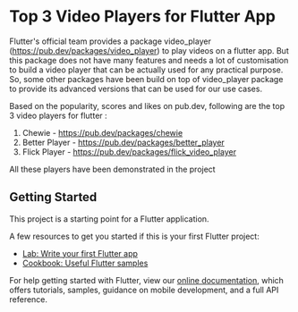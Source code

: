 # Top 3 Video Players for Flutter App

Flutter's official team provides a package video_player (https://pub.dev/packages/video_player) to play videos on a flutter app. But this package does not have many features and needs a lot of customisation to build a video player that can be actually used for any practical purpose. So, some other packages have been build on top of video_player package to provide its advanced versions that can be used for our use cases.

Based on the popularity, scores and likes on pub.dev, following are the top 3 video players for flutter :

1. Chewie - https://pub.dev/packages/chewie
2. Better Player - https://pub.dev/packages/better_player
3. Flick Player - https://pub.dev/packages/flick_video_player

All these players have been demonstrated in the project

## Getting Started

This project is a starting point for a Flutter application.

A few resources to get you started if this is your first Flutter project:

- [Lab: Write your first Flutter app](https://flutter.dev/docs/get-started/codelab)
- [Cookbook: Useful Flutter samples](https://flutter.dev/docs/cookbook)

For help getting started with Flutter, view our
[online documentation](https://flutter.dev/docs), which offers tutorials,
samples, guidance on mobile development, and a full API reference.
